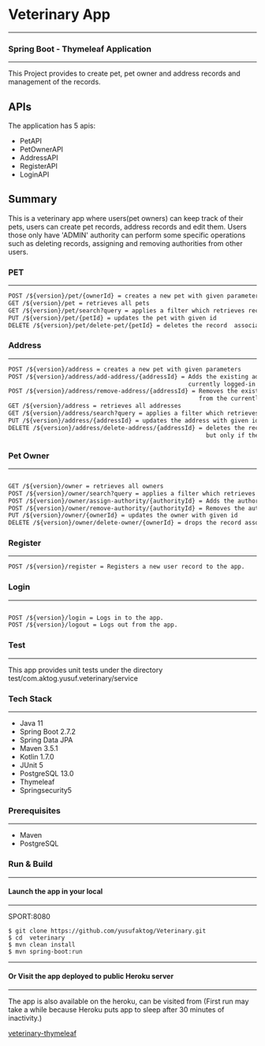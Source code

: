 # Veterinary App
---

### Spring Boot - Thymeleaf Application

---
This Project provides to create pet, pet owner and address records and management of the records.

## APIs

The application has 5 apis:

* PetAPI
* PetOwnerAPI
* AddressAPI
* RegisterAPI
* LoginAPI

## Summary

This is a veterinary app where users(pet owners) can keep track of their pets, users can create pet records,
address records and edit them. Users those only have 'ADMIN' authority can perform some
specific operations such as deleting records, assigning and removing authorities from other users.

### PET

---

```html
POST /${version}/pet/{ownerId} = creates a new pet with given parameters
GET /${version}/pet = retrieves all pets
GET /${version}/pet/search?query = applies a filter which retrieves records those only contain the given keyword
PUT /${version}/pet/{petId} = updates the pet with given id
DELETE /${version}/pet/delete-pet/{petId} = deletes the record  associated with given pet id 
```

### Address

---

```html
POST /${version}/address = creates a new pet with given parameters
POST /${version}/address/add-address/{addressId} = Adds the existing address with given id to the 
                                                   currently logged-in user's address list
POST /${version}/address/remove-address/{addressId} = Removes the existing address with given id 
                                                      from the currently logged-in user's address list
GET /${version}/address = retrieves all addresses
GET /${version}/address/search?query = applies a filter which retrieves records those only contain the given keyword
PUT /${version}/address/{addressId} = updates the address with given id
DELETE /${version}/address/delete-address/{addressId} = deletes the record associated with given address id,
                                                        but only if there is no other user use this address otherwise throws an exception. 
```

### Pet Owner

---

```html

GET /${version}/owner = retrieves all owners
POST /${version}/owner/search?query = applies a filter which retrieves records those only contain the given keyword
POST /${version}/owner/assign-authority/{authorityId} = Adds the authority with given name to the currently logged-in user
POST /${version}/owner/remove-authority/{authorityId} = Removes the authority with given name from the currently logged-in user
PUT /${version}/owner/{ownerId} = updates the owner with given id
DELETE /${version}/owner/delete-owner/{ownerId} = drops the record associated with given owner id
```

### Register

---

```html
POST /${version}/register = Registers a new user record to the app.
```

### Login

---

```html

POST /${version}/login = Logs in to the app.
POST /${version}/logout = Logs out from the app.
```

### Test

---
This app provides unit tests under the directory test/com.aktog.yusuf.veterinary/service

### Tech Stack

---

* Java 11
* Spring Boot 2.7.2
* Spring Data JPA
* Maven 3.5.1
* Kotlin 1.7.0
* JUnit 5
* PostgreSQL 13.0
* Thymeleaf
* Springsecurity5

### Prerequisites

---

* Maven
* PostgreSQL

### Run & Build

---
#### Launch the app in your local

---
SPORT:8080

```
$ git clone https://github.com/yusufaktog/Veterinary.git
$ cd  veterinary
$ mvn clean install
$ mvn spring-boot:run
```

---
#### Or Visit the app deployed to public Heroku server

---


The app is also available on the heroku, can be visited from
(First run may take a while because Heroku puts app to sleep after 30 minutes of inactivity.)

[veterinary-thymeleaf](https://veterinary-thymeleaf.herokuapp.com/```application.properties.version```/login)
